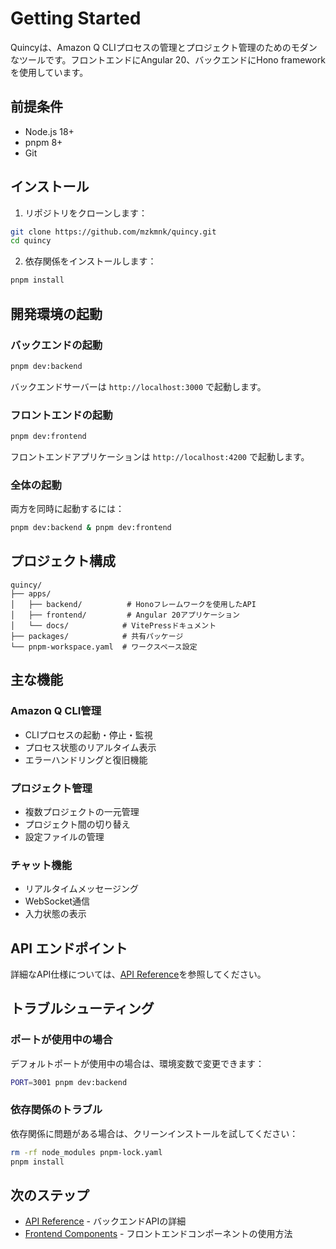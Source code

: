 # Getting Started

Quincyは、Amazon Q CLIプロセスの管理とプロジェクト管理のためのモダンなツールです。フロントエンドにAngular 20、バックエンドにHono frameworkを使用しています。

## 前提条件

- Node.js 18+ 
- pnpm 8+
- Git

## インストール

1. リポジトリをクローンします：

```bash
git clone https://github.com/mzkmnk/quincy.git
cd quincy
```

2. 依存関係をインストールします：

```bash
pnpm install
```

## 開発環境の起動

### バックエンドの起動

```bash
pnpm dev:backend
```

バックエンドサーバーは `http://localhost:3000` で起動します。

### フロントエンドの起動

```bash
pnpm dev:frontend
```

フロントエンドアプリケーションは `http://localhost:4200` で起動します。

### 全体の起動

両方を同時に起動するには：

```bash
pnpm dev:backend & pnpm dev:frontend
```

## プロジェクト構成

```
quincy/
├── apps/
│   ├── backend/          # Honoフレームワークを使用したAPI
│   ├── frontend/         # Angular 20アプリケーション
│   └── docs/            # VitePressドキュメント
├── packages/            # 共有パッケージ
└── pnpm-workspace.yaml  # ワークスペース設定
```

## 主な機能

### Amazon Q CLI管理
- CLIプロセスの起動・停止・監視
- プロセス状態のリアルタイム表示
- エラーハンドリングと復旧機能

### プロジェクト管理
- 複数プロジェクトの一元管理
- プロジェクト間の切り替え
- 設定ファイルの管理

### チャット機能
- リアルタイムメッセージング
- WebSocket通信
- 入力状態の表示

## API エンドポイント

詳細なAPI仕様については、[API Reference](/api/backend)を参照してください。

## トラブルシューティング

### ポートが使用中の場合

デフォルトポートが使用中の場合は、環境変数で変更できます：

```bash
PORT=3001 pnpm dev:backend
```

### 依存関係のトラブル

依存関係に問題がある場合は、クリーンインストールを試してください：

```bash
rm -rf node_modules pnpm-lock.yaml
pnpm install
```

## 次のステップ

- [API Reference](/api/backend) - バックエンドAPIの詳細
- [Frontend Components](/api/frontend) - フロントエンドコンポーネントの使用方法